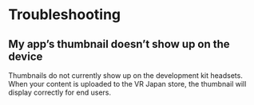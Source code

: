 # Troubleshooting

## My app’s thumbnail doesn’t show up on the device

Thumbnails do not currently show up on the development kit headsets. When your content is uploaded to the VR Japan store, the thumbnail will display correctly for end users.
